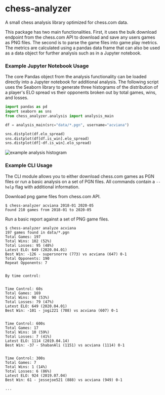 # chess-analyzer
A small chess analysis library optimized for chess.com data.

This package has two main functionalities. First, it uses the bulk download endpoint from the chess.com API to download and save any users games as PNG files. The second is to parse the game files into game play metrics. The metrics are calculated using a pandas data frame that can also be used as a data object for further analysis such as in a Jupyter notebook.

### Example Jupyter Notebook Usage

The core Pandas object from the analysis functionality can be loaded directly into a Jupyter notebook for additional analysis. The following script uses the Seaborn library to generate three histograms of the distribution of a player's ELO spread vs their opponents broken out by total games, wins, and losses.

```python
import pandas as pd
import seaborn as sns
from chess_analyzer.analysis import analysis_main

df = analysis_main(src="data/*.pgn", username="acviana")

sns.distplot(df.elo_spread)
sns.distplot(df[df.is_win].elo_spread)
sns.distplot(df[~df.is_win].elo_spread)

```

![example analysis histogram](https://dl.dropboxusercontent.com/s/w7n6cafk11ailbm/chess-analyzer-example-histo.png "Logo Title Text 1")

### Example CLI Usage

The CLI module allows you to either download chess.com games as PGN files or run a basic analysis on a set of PGN files. All commands contain a `--help` flag with additional information.

Download png game files from chess.com API.

```
$ chess-analyzer acviana 2018-01 2020-05
Found 210 games from 2018-01 to 2020-05
```

Run a basic report against a set of PNG game files.

```
$ chess-analyzer analyze acviana
197 games found in data/*.pgn
Total Games: 197
Total Wins: 102 (52%)
Total Losses: 95 (48%)
Latest ELO: 649 (2020.04.01)
Best Win: -126 - supersnorre (773) vs acviana (647) 0-1
Total Opponents: 190
Repeat Opponents: 7


By time control:


Time Control: 60s
Total Games: 169
Total Wins: 90 (53%)
Total Losses: 79 (47%)
Latest ELO: 649 (2020.04.01)
Best Win: -101 - jogi221 (708) vs acviana (607) 0-1


Time Control: 600s
Total Games: 17
Total Wins: 10 (59%)
Total Losses: 7 (41%)
Latest ELO: 1114 (2019.04.14)
Best Win: -37 - ShabanAli (1151) vs acviana (1114) 0-1


Time Control: 300s
Total Games: 7
Total Wins: 1 (14%)
Total Losses: 6 (86%)
Latest ELO: 924 (2019.07.04)
Best Win: 61 - jessejoe521 (888) vs acviana (949) 0-1

...
```
